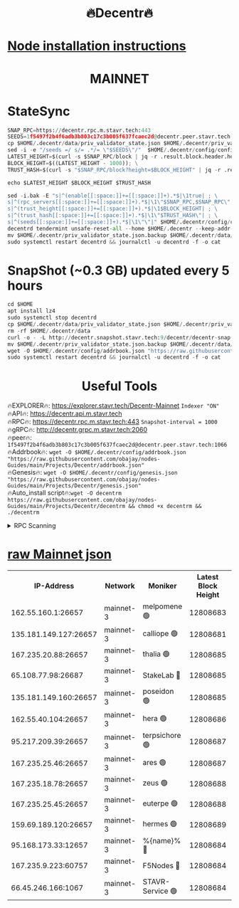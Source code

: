 <h1 align="center"> 🔥Decentr🔥</h1>

[Node installation instructions](https://github.com/obajay/nodes-Guides/tree/main/Projects/Decentr)
=
<h1 align="center"> MAINNET</h1>

# StateSync
```python
SNAP_RPC=https://decentr.rpc.m.stavr.tech:443
SEEDS=1f5497f2b4f6adb3b803c17c3b005f637fcaec2d@decentr.peer.stavr.tech:1066
cp $HOME/.decentr/data/priv_validator_state.json $HOME/.decentr/priv_validator_state.json.backup
sed -i -e "/seeds =/ s/= .*/= \"$SEEDS\"/"  $HOME/.decentr/config/config.toml
LATEST_HEIGHT=$(curl -s $SNAP_RPC/block | jq -r .result.block.header.height); \
BLOCK_HEIGHT=$((LATEST_HEIGHT - 1000)); \
TRUST_HASH=$(curl -s "$SNAP_RPC/block?height=$BLOCK_HEIGHT" | jq -r .result.block_id.hash)

echo $LATEST_HEIGHT $BLOCK_HEIGHT $TRUST_HASH

sed -i.bak -E "s|^(enable[[:space:]]+=[[:space:]]+).*$|\1true| ; \
s|^(rpc_servers[[:space:]]+=[[:space:]]+).*$|\1\"$SNAP_RPC,$SNAP_RPC\"| ; \
s|^(trust_height[[:space:]]+=[[:space:]]+).*$|\1$BLOCK_HEIGHT| ; \
s|^(trust_hash[[:space:]]+=[[:space:]]+).*$|\1\"$TRUST_HASH\"| ; \
s|^(seeds[[:space:]]+=[[:space:]]+).*$|\1\"\"|" $HOME/.decentr/config/config.toml
decentrd tendermint unsafe-reset-all --home $HOME/.decentr --keep-addr-book
mv $HOME/.decentr/priv_validator_state.json.backup $HOME/.decentr/data/priv_validator_state.json
sudo systemctl restart decentrd && journalctl -u decentrd -f -o cat
```
# SnapShot (~0.3 GB) updated every 5 hours
```python
cd $HOME
apt install lz4
sudo systemctl stop decentrd
cp $HOME/.decentr/data/priv_validator_state.json $HOME/.decentr/priv_validator_state.json.backup
rm -rf $HOME/.decentr/data
curl -o - -L http://decentr.snapshot.stavr.tech:9/decentr/decentr-snap.tar.lz4 | lz4 -c -d - | tar -x -C $HOME/.decentr --strip-components 2
mv $HOME/.decentr/priv_validator_state.json.backup $HOME/.decentr/data/priv_validator_state.json
wget -O $HOME/.decentr/config/addrbook.json "https://raw.githubusercontent.com/obajay/nodes-Guides/main/Projects/Decentr/addrbook.json"
sudo systemctl restart decentrd && journalctl -u decentrd -f -o cat
```

 <h1 align="center"> Useful Tools</h1>

🔥EXPLORER🔥:     https://explorer.stavr.tech/Decentr-Mainnet        `Indexer "ON"` \
🔥API🔥:          https://decentr.api.m.stavr.tech \
🔥RPC🔥:          https://decentr.rpc.m.stavr.tech:443              `Snapshot-interval = 1000` \
🔥gRPC🔥:         http://decentr.grpc.m.stavr.tech:2060 \
🔥peer🔥:         `1f5497f2b4f6adb3b803c17c3b005f637fcaec2d@decentr.peer.stavr.tech:1066` \
🔥Addrbook🔥:  `wget -O $HOME/.decentr/config/addrbook.json "https://raw.githubusercontent.com/obajay/nodes-Guides/main/Projects/Decentr/addrbook.json"` \
🔥Genesis🔥:  `wget -O $HOME/.decentr/config/genesis.json "https://raw.githubusercontent.com/obajay/nodes-Guides/main/Projects/Decentr/genesis.json"` \
🔥Auto_install script🔥:`wget -O decentrm https://raw.githubusercontent.com/obajay/nodes-Guides/main/Projects/Decentr/decentrm && chmod +x decentrm && ./decentrm`

<details>
<summary>RPC Scanning</summary>

<h2 align="center"> We scan nodes in real time every 4 hours. And we provide the final result of RPC endpoints.
We cannot influence the operation of these nodes in any way. </h2>


```python
If Voting Power is higher than 0 --> then the Node is a validator of the network and may be subject to attack and be a potential threat to the chain.
```
```python
We marked such validators with a red symbol
```

</details>

[raw Mainnet json](https://rpc-check.decentrm.stavr.tech/decentrm/rpc-decentrm-result.json)
=



<table><tr><th>IP-Address</th><th>Network</th><th>Moniker</th><th>Latest Block Height</th><th>Earliest Block Height</th><th>Catching Up</th><th>Tx Index</th><th>Voting Power</th><th>Scan Time</th></tr><tr><td>162.55.160.1:26657</td><td>mainnet-3</td><td>melpomene 🟢</td><td>12808683</td><td>1688950</td><td>False</td><td>on</td><td>0</td><td>2024-02-09T08:17:00.766781364UTC</td></tr><tr><td>135.181.149.127:26657</td><td>mainnet-3</td><td>calliope 🟢</td><td>12808681</td><td>1688950</td><td>False</td><td>on</td><td>0</td><td>2024-02-09T08:17:03.141788322UTC</td></tr><tr><td>167.235.20.88:26657</td><td>mainnet-3</td><td>thalia 🟢</td><td>12808685</td><td>1688950</td><td>False</td><td>on</td><td>0</td><td>2024-02-09T08:17:08.960905329UTC</td></tr><tr><td>65.108.77.98:26687</td><td>mainnet-3</td><td>StakeLab 🔴</td><td>12808685</td><td>1688950</td><td>False</td><td>on</td><td>5641687</td><td>2024-02-09T08:17:09.317838396UTC</td></tr><tr><td>135.181.149.160:26657</td><td>mainnet-3</td><td>poseidon 🟢</td><td>12808685</td><td>1688950</td><td>False</td><td>on</td><td>0</td><td>2024-02-09T08:17:13.978478201UTC</td></tr><tr><td>162.55.40.104:26657</td><td>mainnet-3</td><td>hera 🟢</td><td>12808686</td><td>1688950</td><td>False</td><td>on</td><td>0</td><td>2024-02-09T08:17:16.275337676UTC</td></tr><tr><td>95.217.209.39:26657</td><td>mainnet-3</td><td>terpsichore 🟢</td><td>12808687</td><td>1688950</td><td>False</td><td>on</td><td>0</td><td>2024-02-09T08:17:22.746383655UTC</td></tr><tr><td>167.235.25.46:26657</td><td>mainnet-3</td><td>ares 🟢</td><td>12808687</td><td>1688950</td><td>False</td><td>on</td><td>0</td><td>2024-02-09T08:17:25.048573061UTC</td></tr><tr><td>167.235.18.78:26657</td><td>mainnet-3</td><td>zeus 🟢</td><td>12808688</td><td>1688950</td><td>False</td><td>on</td><td>0</td><td>2024-02-09T08:17:27.418271687UTC</td></tr><tr><td>167.235.25.45:26657</td><td>mainnet-3</td><td>euterpe 🟢</td><td>12808688</td><td>1688950</td><td>False</td><td>on</td><td>0</td><td>2024-02-09T08:17:29.811775121UTC</td></tr><tr><td>159.69.189.120:26657</td><td>mainnet-3</td><td>hermes 🟢</td><td>12808689</td><td>1688950</td><td>False</td><td>on</td><td>0</td><td>2024-02-09T08:17:32.152221688UTC</td></tr><tr><td>95.168.173.33:12657</td><td>mainnet-3</td><td>%{name}% 🔴</td><td>12808684</td><td>8964001</td><td>False</td><td>on</td><td>4263372</td><td>2024-02-09T08:17:04.366295642UTC</td></tr><tr><td>167.235.9.223:60757</td><td>mainnet-3</td><td>F5Nodes 🔴</td><td>12808684</td><td>12380001</td><td>False</td><td>off</td><td>562</td><td>2024-02-09T08:17:04.634070022UTC</td></tr><tr><td>66.45.246.166:1067</td><td>mainnet-3</td><td>STAVR-Service 🟢</td><td>12808684</td><td>12805001</td><td>False</td><td>on</td><td>0</td><td>2024-02-09T08:17:03.810856744UTC</td></tr></table>
